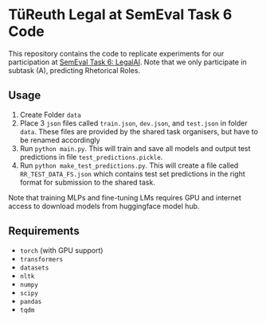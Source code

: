 # TüReuth Legal at SemEval Task 6 Code

This repository contains the code to replicate experiments for our participation at [SemEval Task 6: LegalAI](https://sites.google.com/view/legaleval/home).
Note that we only participate in subtask (A), predicting Rhetorical Roles.

## Usage
  1. Create Folder `data`
  2. Place 3 `json` files called `train.json`, `dev.json`, and `test.json` in folder `data`. These files are provided by the shared task organisers, but have to be renamed accordingly
  3. Run `python main.py`. This will train and save all models and output test predictions in file `test_predictions.pickle`.
  4. Run `python make_test_predictions.py`. This will create a file called `RR_TEST_DATA_FS.json` which contains test set predictions in the right format for submission to the shared task.

Note that training MLPs and fine-tuning LMs requires GPU and internet access to download models from huggingface model hub.

## Requirements
  * `torch` (with GPU support)
  * `transformers`
  * `datasets`
  * `nltk`
  * `numpy`
  * `scipy`
  * `pandas`
  * `tqdm`
